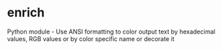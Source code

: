 # enrich
Python module - Use ANSI formatting to color output text by hexadecimal values, RGB values or by color specific name or decorate it
